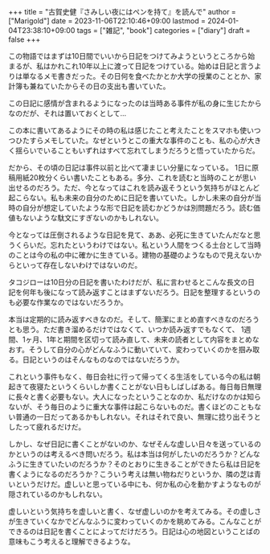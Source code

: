 +++
title = "古賀史健『さみしい夜にはペンを持て』を読んで"
author = ["Marigold"]
date = 2023-11-06T22:10:46+09:00
lastmod = 2024-01-04T23:38:10+09:00
tags = ["雑記", "book"]
categories = ["diary"]
draft = false
+++

この物語ではまずは10日間でいいから日記をつけてみようというところから始まるが、私はかれこれ10年以上に渡って日記をつけている。始めは日記と言うよりは単なるメモ書きだった。その日何を食べたかとか大学の授業のこととか、家計簿も兼ねていたからその日の支出も書いていた。

この日記に感情が含まれるようになったのは当時ある事件が私の身に生じたからなのだが、それは置いておくとして...

この本に書いてあるようにその時の私は感じたこと考えたことをスマホも使いつつひたすらメモしていた。なぜというとこの重大な事件のことも、私の心が大きく揺らいでいることもいずれはすべて忘れてしまうだろうと悟っていたからだ。

だから、その頃の日記は事件以前と比べて凄まじい分量になっている。
1日に原稿用紙20枚分くらい書いたこともある。多分、これを読むと当時のことが思い出せるのだろう。ただ、今となってはこれを読み返そうという気持ちがほとんど起こらない。私も未来の自分のために日記を書いていた。しかし未来の自分が当時の自分が想定していたような形で日記を読むかどうかは別問題だろう。読む価値もないような駄文にすぎないのかもしれない。

今となっては圧倒されるような日記を見て、ああ、必死に生きていたんだなと思うくらいだ。忘れたというわけではない。私という人間をつくる土台として当時のことは今の私の中に確かに生きている。建物の基礎のようなもので見えないからといって存在しないわけではないのだ。

タコジローは10日分の日記を書いたわけだが、私に言わせるとこんな長文の日記を何年も後になって読み返すことはまずないだろう。日記を整理するというのも必要な作業なのではないだろうか。

本当は定期的に読み返すべきなのだ。そして、簡潔にまとめ直すべきなのだろうとも思う。ただ書き溜めるだけではなくて、いつか読み返すでもなくて、
1週間、1ヶ月、1年と期間を区切って読み直して、未来の読者として内容をまとめなおす。そうして自分の心がどんなふうに動いていて、変わっていくのかを掴み取る。日記というのはそんなものなのではないだろうか。

これという事件もなく、毎日会社に行って帰ってくる生活をしている今の私は朝起きて夜寝たというくらいしか書くことがない日もしばしばある。毎日毎日無理に長々と書く必要もない。大人になったということなのか、私だけなのかは知らないが、そう毎日のように重大な事件は起こらないものだ。書くほどのこともない普通の一日だってあるかもしれない。それはそれで良い、無理に捻り出そうとしたって疲れるだけだ。

しかし、なぜ日記に書くことがないのか、なぜそんな虚しい日々を送っているのかというのは考えるべき問いだろう。私は本当は何がしたいのだろうか？どんなふうに生きていたいのだろうか？そのとおりに生きることができたら私は日記を書くようになるのだろうか？こういう考えは無い物ねだりというか、隣の芝は青いというだけだ。虚しいと思っている中にも、何か私の心を動かすようなものが隠されているのかもしれない。

虚しいという気持ちを虚しいと書く、なぜ虚しいのかを考えてみる。その虚しさが生きていくなかでどんなふうに変わっていくのかを眺めてみる。こんなことができるのは日記を書くことによってだけだろう。日記は心の地図ということばの意味もこう考えると理解できるような。
